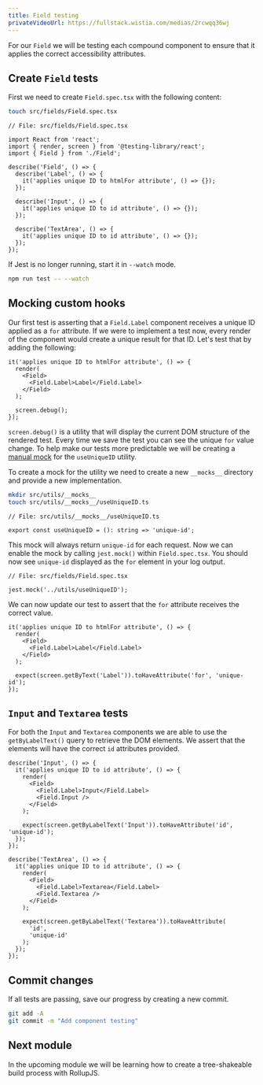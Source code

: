 ```yaml
---
title: Field testing
privateVideoUrl: https://fullstack.wistia.com/medias/2rcwqq36wj
---
```


For our `Field` we will be testing each compound component to ensure that it applies the correct accessibility attributes.

## Create `Field` tests

First we need to create `Field.spec.tsx` with the following content:

```bash
touch src/fields/Field.spec.tsx
```

```tsx
// File: src/fields/Field.spec.tsx

import React from 'react';
import { render, screen } from '@testing-library/react';
import { Field } from './Field';

describe('Field', () => {
  describe('Label', () => {
    it('applies unique ID to htmlFor attribute', () => {});
  });

  describe('Input', () => {
    it('applies unique ID to id attribute', () => {});
  });

  describe('TextArea', () => {
    it('applies unique ID to id attribute', () => {});
  });
});
```

If Jest is no longer running, start it in `--watch` mode.

```bash
npm run test -- --watch
```

## Mocking custom hooks

Our first test is asserting that a `Field.Label` component receives a unique ID applied as a `for` attribute. If we were to implement a test now, every render of the component would create a unique result for that ID. Let's test that by adding the following:

```tsx
it('applies unique ID to htmlFor attribute', () => {
  render(
    <Field>
      <Field.Label>Label</Field.Label>
    </Field>
  );

  screen.debug();
});
```

`screen.debug()` is a utility that will display the current DOM structure of the rendered test. Every time we save the test you can see the unique `for` value change. To help make our tests more predictable we will be creating a [manual mock](https://jestjs.io/docs/manual-mocks) for the `useUniqueID` utility.

To create a mock for the utility we need to create a new `__mocks__` directory and provide a new implementation.

```bash
mkdir src/utils/__mocks__
touch src/utils/__mocks__/useUniqueID.ts
```

```tsx
// File: src/utils/__mocks__/useUniqueID.ts

export const useUniqueID = (): string => 'unique-id';
```

This mock will always return `unique-id` for each request. Now we can enable the mock by calling `jest.mock()` within `Field.spec.tsx`. You should now see `unique-id` displayed as the `for` element in your log output.

```tsx
// File: src/fields/Field.spec.tsx

jest.mock('../utils/useUniqueID');
```

We can now update our test to assert that the `for` attribute receives the correct value.

```tsx
it('applies unique ID to htmlFor attribute', () => {
  render(
    <Field>
      <Field.Label>Label</Field.Label>
    </Field>
  );

  expect(screen.getByText('Label')).toHaveAttribute('for', 'unique-id');
});
```

## `Input` and `Textarea` tests

For both the `Input` and `Textarea` components we are able to use the `getByLabelText()` query to retrieve the DOM elements. We assert that the elements will have the correct `id` attributes provided.

```tsx
describe('Input', () => {
  it('applies unique ID to id attribute', () => {
    render(
      <Field>
        <Field.Label>Input</Field.Label>
        <Field.Input />
      </Field>
    );

    expect(screen.getByLabelText('Input')).toHaveAttribute('id', 'unique-id');
  });
});

describe('TextArea', () => {
  it('applies unique ID to id attribute', () => {
    render(
      <Field>
        <Field.Label>Textarea</Field.Label>
        <Field.Textarea />
      </Field>
    );

    expect(screen.getByLabelText('Textarea')).toHaveAttribute(
      'id',
      'unique-id'
    );
  });
});
```

## Commit changes

If all tests are passing, save our progress by creating a new commit.

```bash
git add -A
git commit -m "Add component testing"
```

## Next module

In the upcoming module we will be learning how to create a tree-shakeable build process with RollupJS.
